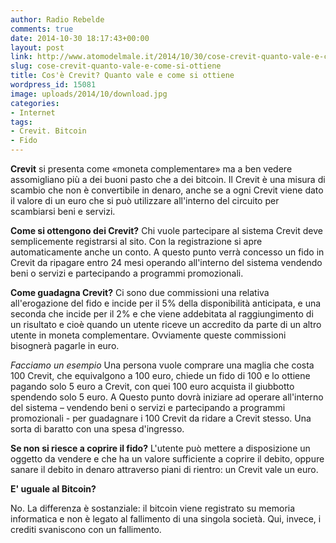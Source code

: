 ```yaml
---
author: Radio Rebelde
comments: true
date: 2014-10-30 18:17:43+00:00
layout: post
link: http://www.atomodelmale.it/2014/10/30/cose-crevit-quanto-vale-e-come-si-ottiene/
slug: cose-crevit-quanto-vale-e-come-si-ottiene
title: Cos'è Crevit? Quanto vale e come si ottiene
wordpress_id: 15081
image: uploads/2014/10/download.jpg
categories:
- Internet
tags:
- Crevit. Bitcoin
- Fido
---
```


**Crevit** si presenta come «moneta complementare» ma a ben vedere assomigliano più a dei buoni pasto che a dei bitcoin.
Il Crevit è una misura di scambio che non è convertibile in denaro, anche se a ogni Crevit viene dato il valore di un euro che si può utilizzare all'interno del circuito per scambiarsi beni e servizi.

**Come si ottengono dei Crevit?**
Chi vuole partecipare al sistema Crevit deve semplicemente registrarsi al sito. Con la registrazione si apre automaticamente anche un conto. A questo punto verrà concesso un fido in Crevit da ripagare entro 24 mesi operando all'interno del sistema vendendo beni o servizi e partecipando a programmi promozionali.

**Come guadagna Crevit?**
Ci sono due commissioni una relativa all'erogazione del fido e incide per il 5% della disponibilità anticipata, e una seconda che incide per il 2% e che viene addebitata al raggiungimento di un risultato e cioè quando un utente riceve un accredito da parte di un altro utente in moneta complementare. Ovviamente queste commissioni bisognerà pagarle in euro.

_Facciamo un esempio_
Una persona vuole comprare una maglia che costa 100 Crevit, che equivalgono a 100 euro, chiede un fido di 100 e lo ottiene pagando solo 5 euro a Crevit, con quei 100 euro acquista il giubbotto spendendo solo 5 euro. A Questo punto dovrà iniziare ad operare all'interno del sistema – vendendo beni o servizi e partecipando a programmi promozionali - per guadagnare i 100 Crevit da ridare a Crevit stesso. Una sorta di baratto con una spesa d'ingresso.

**Se non si riesce a coprire il fido?**
L'utente può mettere a disposizione un oggetto da vendere e che ha un valore sufficiente a coprire il debito, oppure sanare il debito in denaro attraverso piani di rientro: un Crevit vale un euro.

**E' uguale al Bitcoin?**

No. La differenza è sostanziale: il bitcoin viene registrato su memoria informatica e non è legato al fallimento di una singola società. Qui, invece, i crediti svaniscono con un fallimento.
